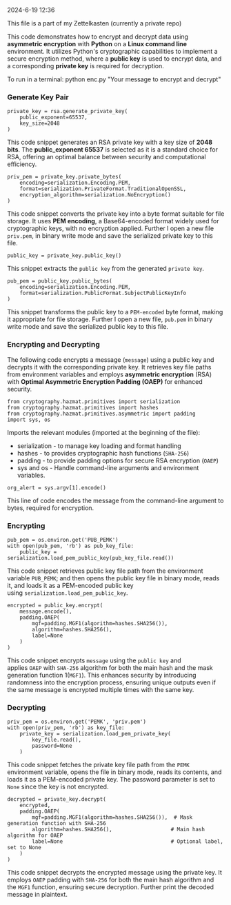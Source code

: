 
2024-6-19 12:36

This file is a part of my Zettelkasten (currently a private repo)

This code demonstrates how to encrypt and decrypt data using **asymmetric encryption** with **Python** on a **Linux command line** environment. It utilizes Python's cryptographic capabilities to implement a secure encryption method, where a **public key** is used to encrypt data, and a corresponding **private key** is required for decryption.

To run in a terminal:
python enc.py "Your message to encrypt and decrypt"

### Generate Key Pair

```
private_key = rsa.generate_private_key(
    public_exponent=65537, 
    key_size=2048           
)
```

This code snippet generates an RSA private key with a key size of **2048 bits**. The **public_exponent 65537** is selected as it is a standard choice for RSA, offering an optimal balance between security and computational efficiency.

```
priv_pem = private_key.private_bytes(
    encoding=serialization.Encoding.PEM,                   
    format=serialization.PrivateFormat.TraditionalOpenSSL, 
    encryption_algorithm=serialization.NoEncryption()      
)
```

This code snippet converts the private key into a byte format suitable for file storage. It uses **PEM encoding**, a Base64-encoded format widely used for cryptographic keys, with no encryption applied.
Further I open a new file `priv.pem`, in binary write mode and save the serialized private key to this file.

```
public_key = private_key.public_key()
```

This snippet extracts the `public key` from the generated `private key`.

```
pub_pem = public_key.public_bytes(
    encoding=serialization.Encoding.PEM,                       
    format=serialization.PublicFormat.SubjectPublicKeyInfo     
)
```

This snippet transforms the public key to a `PEM-encoded` byte format, making it appropriate for file storage.
Further I open a new file, `pub.pem` in binary write mode and save the serialized public key to this file.

### Encrypting and Decrypting

The following code encrypts a message (`message`) using a public key and decrypts it with the corresponding private key. It retrieves key file paths from environment variables and employs **asymmetric encryption** (RSA) with **Optimal Asymmetric Encryption Padding (OAEP)** for enhanced security.

```
from cryptography.hazmat.primitives import serialization
from cryptography.hazmat.primitives import hashes
from cryptography.hazmat.primitives.asymmetric import padding
import sys, os
```

Imports the relevant modules (imported at the beginning of the file): 
- serialization - to manage key loading and format handling
- hashes - to provides cryptographic hash functions (`SHA-256`)
- padding - to provide padding options for secure RSA encryption (`OAEP`)
- sys and os - Handle command-line arguments and environment variables.

```
org_alert = sys.argv[1].encode()
```

This line of code encodes the message from the command-line argument to bytes, required for encryption.

### Encrypting

```
pub_pem = os.environ.get('PUB_PEMK')
with open(pub_pem, 'rb') as pub_key_file:
    public_key = serialization.load_pem_public_key(pub_key_file.read())
```

This code snippet retrieves public key file path from the environment variable `PUB_PEMK`; and then opens the public key file in binary mode, reads it, and loads it as a PEM-encoded public key using `serialization.load_pem_public_key`.

```
encrypted = public_key.encrypt(
    message.encode(),
    padding.OAEP(
        mgf=padding.MGF1(algorithm=hashes.SHA256()),  
        algorithm=hashes.SHA256(),                   
        label=None                                  
    )
)
```

This code snippet encrypts `message` using the `public key` and applies `OAEP` with `SHA-256` algorithm for both the main hash and the mask generation function 1(`MGF1`). This enhances security by introducing randomness into the encryption process, ensuring unique outputs even if the same message is encrypted multiple times with the same key.

### Decrypting 

```
priv_pem = os.environ.get('PEMK', 'priv.pem')
with open(priv_pem, 'rb') as key_file:
    private_key = serialization.load_pem_private_key(
        key_file.read(),
        password=None
    )
```

This code snippet fetches the private key file path from the `PEMK` environment variable, opens the file in binary mode, reads its contents, and loads it as a PEM-encoded private key. The password parameter is set to `None` since the key is not encrypted.

```
decrypted = private_key.decrypt(
    encrypted,
    padding.OAEP(
        mgf=padding.MGF1(algorithm=hashes.SHA256()),  # Mask generation function with SHA-256
        algorithm=hashes.SHA256(),                   # Main hash algorithm for OAEP
        label=None                                   # Optional label, set to None
    )
)
```

This code snippet decrypts the encrypted message using the private key. It employs `OAEP` padding with `SHA-256` for both the main hash algorithm and the `MGF1` function, ensuring secure decryption.
Further print the decoded message in plaintext.





